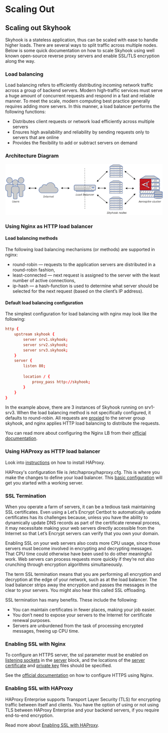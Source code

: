 # Scaling Out

## Scaling out Skyhook

Skyhook is a stateless application, thus can be scaled with ease to handle higher loads.
There are several ways to split traffic across multiple nodes. Below is some quick documentation on how to scale Skyhook using well known open-source reverse proxy servers and enable SSL/TLS encryption along the way.

### Load balancing

Load balancing refers to efficiently distributing incoming network traffic across a group of backend servers. Modern high‑traffic services must serve a huge amount of concurrent requests and respond in a fast and reliable manner. To meet the scale, modern computing best practice generally requires adding more servers.
In this manner, a load balancer performs the following functions:

- Distributes client requests or network load efficiently across multiple servers
- Ensures high availability and reliability by sending requests only to servers that are online
- Provides the flexibility to add or subtract servers on demand

### Architecture Diagram

![Scaling Out](./images/scaling-out-diagram.png)

### Using Nginx as HTTP load balancer

#### Load balancing methods

The following load balancing mechanisms (or methods) are supported in nginx:

- round-robin — requests to the application servers are distributed in a round-robin fashion,
- least-connected — next request is assigned to the server with the least number of active connections,
- ip-hash — a hash-function is used to determine what server should be selected for the next request (based on the client’s IP address).

#### Default load balancing configuration

The simplest configuration for load balancing with nginx may look like the following:

```conf
http {
    upstream skyhook {
        server srv1.skyhook;
        server srv2.skyhook;
        server srv3.skyhook;
    }
    server {
        listen 80;

        location / {
            proxy_pass http://skyhook;
        }
    }
}
```

In the example above, there are 3 instances of Skyhook running on srv1-srv3. When the load balancing method is not specifically configured,
it defaults to round-robin. All requests are [proxied](http://nginx.org/en/docs/http/ngx_http_proxy_module.html#proxy_pass) to the server group skyhook, and nginx applies HTTP load balancing to distribute the requests.

You can read more about configuring the Nginx LB from their [official documentation](http://nginx.org/en/docs/http/load_balancing.html).

### Using HAProxy as HTTP load balancer

Look into [instructions](https://www.haproxy.com/documentation/hapee/latest/getting-started/installation/) on how to install HAProxy.

HAProxy's configuration file is /etc/haproxy/haproxy.cfg. This is where you make the changes to define your load balancer.
This [basic configuration](https://gist.github.com/haproxytechblog/38ef4b7d42f16cfe5c30f28ee3304dce) will get you started with a working server.

### SSL Termination

When you operate a farm of servers, it can be a tedious task maintaining SSL certificates.
Even using a Let’s Encrypt Certbot to automatically update certificates has its challenges because,
unless you have the ability to dynamically update DNS records as part of the certificate renewal process,
it may necessitate making your web servers directly accessible from the Internet so that Let’s Encrypt servers can verify that you own your domain.

Enabling SSL on your web servers also costs more CPU usage, since those servers must become involved in encrypting and decrypting messages.
That CPU time could otherwise have been used to do other meaningful work. Web servers can process requests more quickly if they’re not also crunching through encryption algorithms simultaneously.

The term SSL termination means that you are performing all encryption and decryption at the edge of your network, such as at the load balancer.
The load balancer strips away the encryption and passes the messages in the clear to your servers. You might also hear this called SSL offloading.

SSL termination has many benefits. These include the following:

- You can maintain certificates in fewer places, making your job easier.
- You don’t need to expose your servers to the Internet for certificate renewal purposes.
- Servers are unburdened from the task of processing encrypted messages, freeing up CPU time.

### Enabling SSL with Nginx

To configure an HTTPS server, the ssl parameter must be enabled on [listening sockets](http://nginx.org/en/docs/http/ngx_http_core_module.html#listen) in the [server](http://nginx.org/en/docs/http/ngx_http_core_module.html#server) block,
and the locations of the [server certificate](http://nginx.org/en/docs/http/ngx_http_ssl_module.html#ssl_certificate) and [private key](http://nginx.org/en/docs/http/ngx_http_ssl_module.html#ssl_certificate_key) files should be specified.

See the [official documentation](http://nginx.org/en/docs/http/configuring_https_servers.html) on how to configure HTTPS using Nginx.

### Enabling SSL with HAProxy

HAProxy Enterprise supports Transport Layer Security (TLS) for encrypting traffic between itself and clients. You have the option of using or not using TLS between HAProxy Enterprise and your backend servers, if you require end-to-end encryption.

Read more about [Enabling SSL with HAProxy](https://www.haproxy.com/blog/haproxy-ssl-termination/).
